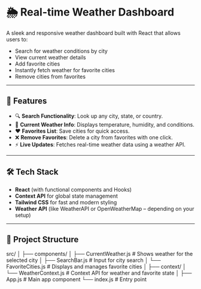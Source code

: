 
# 🌦️ Real-time Weather Dashboard

A sleek and responsive weather dashboard built with React that allows users to:
- Search for weather conditions by city
- View current weather details
- Add favorite cities
- Instantly fetch weather for favorite cities
- Remove cities from favorites

---

## 🚀 Features

- 🔍 **Search Functionality**: Look up any city, state, or country.
- 📍 **Current Weather Info**: Displays temperature, humidity, and conditions.
- ❤️ **Favorites List**: Save cities for quick access.
- ❌ **Remove Favorites**: Delete a city from favorites with one click.
- ⚡ **Live Updates**: Fetches real-time weather data using a weather API.

---

## 🛠️ Tech Stack

- **React** (with functional components and Hooks)
- **Context API** for global state management
- **Tailwind CSS** for fast and modern styling
- **Weather API** (like WeatherAPI or OpenWeatherMap – depending on your setup)

---

## 📁 Project Structure
src/
│
├── components/
│   ├── CurrentWeather.js       # Shows weather for the selected city
│   ├── SearchBar.js            # Input for city search
│   └── FavoriteCities.js       # Displays and manages favorite cities
│
├── context/
│   └── WeatherContext.js       # Context API for weather and favorite state
│
├── App.js                      # Main app component
└── index.js                    # Entry point
